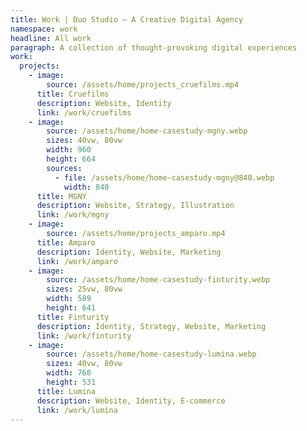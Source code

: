 ```yaml
---
title: Work | Duo Studio — A Creative Digital Agency
namespace: work
headline: All work
paragraph: A collection of thought-provoking digital experiences
work:
  projects:
    - image:
        source: /assets/home/projects_cruefilms.mp4
      title: Cruefilms
      description: Website, Identity
      link: /work/cruefilms
    - image:
        source: /assets/home/home-casestudy-mgny.webp
        sizes: 40vw, 80vw
        width: 960
        height: 664
        sources:
          - file: /assets/home/home-casestudy-mgny@840.webp
            width: 840
      title: MGNY
      description: Website, Strategy, Illustration
      link: /work/mgny
    - image:
        source: /assets/home/projects_amparo.mp4
      title: Amparo
      description: Identity, Website, Marketing
      link: /work/amparo
    - image:
        source: /assets/home/home-casestudy-finturity.webp
        sizes: 25vw, 80vw
        width: 589
        height: 641
      title: Finturity
      description: Identity, Strategy, Website, Marketing
      link: /work/finturity
    - image:
        source: /assets/home/home-casestudy-lumina.webp
        sizes: 40vw, 80vw
        width: 768
        height: 531
      title: Lumina
      description: Website, Identity, E-commerce
      link: /work/lumina
---
```


